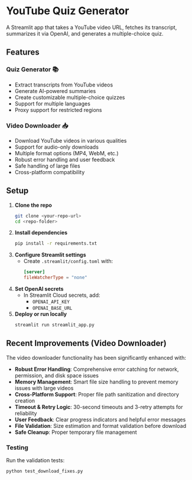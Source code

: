# YouTube Quiz Generator

A Streamlit app that takes a YouTube video URL, fetches its transcript, summarizes it via OpenAI, and generates a multiple-choice quiz.

## Features

### Quiz Generator 📚
- Extract transcripts from YouTube videos
- Generate AI-powered summaries 
- Create customizable multiple-choice quizzes
- Support for multiple languages
- Proxy support for restricted regions

### Video Downloader 📥 
- Download YouTube videos in various qualities
- Support for audio-only downloads
- Multiple format options (MP4, WebM, etc.)
- Robust error handling and user feedback
- Safe handling of large files
- Cross-platform compatibility

## Setup

1. **Clone the repo**
   ```bash
   git clone <your-repo-url>
   cd <repo-folder>
   ```
2. **Install dependencies**
   ```bash
   pip install -r requirements.txt
   ```
3. **Configure Streamlit settings**
   - Create `.streamlit/config.toml` with:
     ```toml
     [server]
     fileWatcherType = "none"
     ```
4. **Set OpenAI secrets**
   - In Streamlit Cloud secrets, add:
     - `OPENAI_API_KEY`
     - `OPENAI_BASE_URL`
5. **Deploy or run locally**
   ```bash
   streamlit run streamlit_app.py
   ```

## Recent Improvements (Video Downloader)

The video downloader functionality has been significantly enhanced with:

- **Robust Error Handling**: Comprehensive error catching for network, permission, and disk space issues
- **Memory Management**: Smart file size handling to prevent memory issues with large videos
- **Cross-Platform Support**: Proper file path sanitization and directory creation
- **Timeout & Retry Logic**: 30-second timeouts and 3-retry attempts for reliability  
- **User Feedback**: Clear progress indicators and helpful error messages
- **File Validation**: Size estimation and format validation before download
- **Safe Cleanup**: Proper temporary file management

### Testing

Run the validation tests:
```bash
python test_download_fixes.py
```
